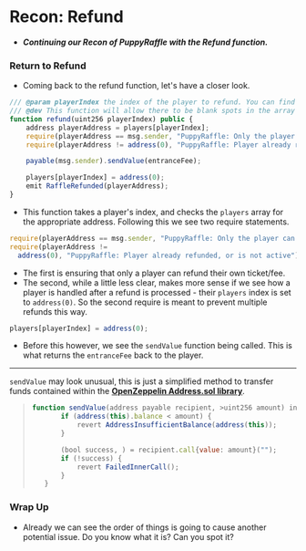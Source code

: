 # Recon: Refund
- ***Continuing our Recon of PuppyRaffle with the Refund function.***

### Return to Refund
- Coming back to the refund function, let's have a closer look.

```js
/// @param playerIndex the index of the player to refund. You can find it externally by calling `getActivePlayerIndex`
/// @dev This function will allow there to be blank spots in the array
function refund(uint256 playerIndex) public {
    address playerAddress = players[playerIndex];
    require(playerAddress == msg.sender, "PuppyRaffle: Only the player can refund");
    require(playerAddress != address(0), "PuppyRaffle: Player already refunded, or is not active");

    payable(msg.sender).sendValue(entranceFee);

    players[playerIndex] = address(0);
    emit RaffleRefunded(playerAddress);
}
```

- This function takes a player's index, and checks the `players` array for the appropriate address. Following this we see two require statements.

```js
require(playerAddress == msg.sender, "PuppyRaffle: Only the player can refund");
require(playerAddress !=
  address(0), "PuppyRaffle: Player already refunded, or is not active");
```

- The first is ensuring that only a player can refund their own ticket/fee.
- The second, while a little less clear, makes more sense if we see how a player is handled after a refund is processed - their `players` index is set to `address(0)`. So the second require is meant to prevent multiple refunds this way.

```js
players[playerIndex] = address(0);
```

- Before this however, we see the `sendValue` function being called. This is what returns the `entranceFee` back to the player.

***

`sendValue` may look unusual, this is just a simplified method to transfer funds contained within the **[OpenZeppelin Address.sol library](https://github.com/OpenZeppelin/openzeppelin-contracts/blob/master/contracts/utils/Address.sol)**.

> ```js
> function sendValue(address payable recipient, >uint256 amount) internal {
>        if (address(this).balance < amount) {
>            revert AddressInsufficientBalance(address(this));
>        }
>
>        (bool success, ) = recipient.call{value: amount}("");
>        if (!success) {
>            revert FailedInnerCall();
>        }
>    }
> ```

### Wrap Up
- Already we can see the order of things is going to cause another potential issue. Do you know what it is? Can you spot it?
